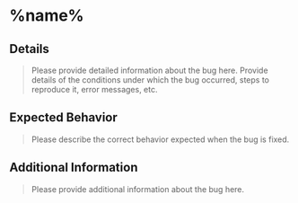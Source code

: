 # %name%

## Details
> Please provide detailed information about the bug here. Provide details of the conditions under which the bug occurred, steps to reproduce it, error messages, etc.

## Expected Behavior
> Please describe the correct behavior expected when the bug is fixed.

## Additional Information
> Please provide additional information about the bug here.
